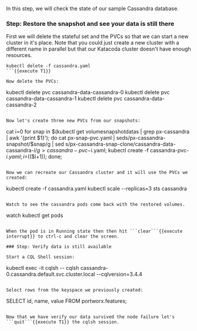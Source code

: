 In this step, we will check the state of our sample Cassandra database.


### Step: Restore the snapshot and see your data is still there

First we will delete the stateful set and the PVCs so that we can start a new cluster in it's place. Note that you could just create a new cluster with a different name in parallel but that our Katacoda cluster doesn't have enough resources.
```
kubectl delete -f cassandra.yaml
```{{execute T1}}

Now delete the PVCs:
```
kubectl delete pvc cassandra-data-cassandra-0
kubectl delete pvc cassandra-data-cassandra-1
kubectl delete pvc cassandra-data-cassandra-2
```{{execute T1}}

Now let's create three new PVCs from our snapshots:
```
cat i=0
for snap in $(kubectl get volumesnapshotdatas | grep px-cassandra | awk '{print $1}'); do cat px-snap-pvc.yaml | seds/px-cassandra-snapshot/$snap/g | sed s/px-cassandra-snap-clone/cassandra-data-cassandra-$i/g > cassandra-pvc-$i.yaml; kubectl create -f cassandra-pvc-$i.yaml; i=$(($i+1)); done;
```{{execute T1}}

Now we can recreate our Cassandra cluster and it will use the PVCs we created:
```
kubectl create -f cassandra.yaml
kubectl scale --replicas=3 sts cassandra
```{{execute T1}}

Watch to see the cassandra pods come back with the restored volumes.
```
watch kubectl get pods
```{{execute T1}}

When the pod is in Running state then then hit ```clear```{{execute interrupt}} to ctrl-c and clear the screen.

### Step: Verify data is still available

Start a CQL Shell session:
```
kubectl exec -it cqlsh -- cqlsh cassandra-0.cassandra.default.svc.cluster.local --cqlversion=3.4.4
```{{execute T1}}

Select rows from the keyspace we previously created:
```
SELECT id, name, value FROM portworx.features;
```{{execute T1}}

Now that we have verify our data survived the node failure let's ```quit```{{execute T1}} the cqlsh session.
